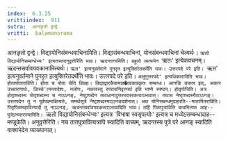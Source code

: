 ```yaml
---
index:  6.3.25
vrittiindex:  911
sutra:  आनङृतो द्वन्द्वे
vritti:  balamanorama 
---
```


आनङृतो द्वन्द्वे। विद्यायोनिसंबन्धवाचिनामिति। विद्यासंबन्धवाचिनां, योनसंबन्धवाचिनां चेत्यर्थः। `ऋतो विद्यायोनिसम्बन्धेभ्यः' इत्यतस्तदनुवृत्तेरिति भावः। ऋदन्तानामिति। बहुत्वे व्यत्ययेन `ऋतः' इत्येकवचनम्। ऋदन्तसर्वावयवकानामित्यर्थः। `ऋत' इत्यनुवर्तमाने पुनरृत इत्युक्तिरेतदर्थेति भावः। उत्तरपदे परे इति। `ऋत' इत्यनुवर्तमाने पुनरृत इत्युक्तिरेतदर्थेति भावः। उत्तरपदे परे इति। `अलुगुत्तरपदे' इत्यधिकारादिति भावः। होतापोताराविति। होता च पोता चेति विग्रहः। विद्याद्वारकैकयज्ञ�त्वक्त्वकृतः सम्बन्धः। आनङि ङकार इत्, अकार उच्चारणार्थः, ङिच्चे'त्यन्तादेशः, नलोपः, नकारस्तु रपरत्वनिवृत्त्यर्थ इति भाष्ये स्पष्टम्। होतृपोत्रिति। अत्र होतृशब्दस्य पोतृशब्दस्य च नाऽऽनङ्, नेष्टुशब्देन व्यवधानादुत्तरपदपरकत्वाऽभावात्। तथाच नेष्टृशब्दस्यैवाऽऽनङ्। उत्तरपदेन तु न पूर्वपदमाक्षिप्यते, समर्थसूत्रे नेष्टृशब्दस्याऽऽनङदर्शनात्। अथ योनिसबन्धमुदाहरति--मातापितराविति। पितृपितामहावित्यादौ तु नाऽऽनङ्, ऋदन्तसर्वावयवकत्वाऽभावादिति भावः। तर्हि पितापुत्राविति कथमित्यत आह--पुत्रेऽन्यतरस्यामिति। `ऋतो विद्यायोनिसंबन्धेभ्यः' इत्यत्र `विभाषा स्वसृपत्योः' इत्यत्र च मध्येऽसम्बन्धादाह--मण्डूकेति। अनुवृत्तेरिति। नच तातपुत्रावित्यत्रापि स्यादिति वाच्यम्, ऋदन्तस्य पुत्रे परे आनङ् स्यादिति वाक्यभेदेन व्याख्यानात्। 

